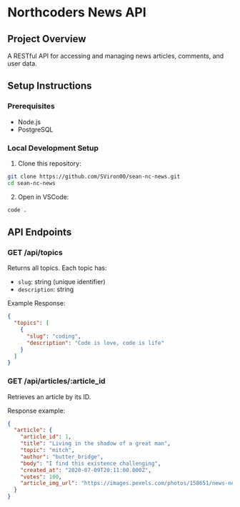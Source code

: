 # Northcoders News API

## Project Overview

A RESTful API for accessing and managing news articles, comments, and user data.

## Setup Instructions

### Prerequisites

- Node.js
- PostgreSQL

### Local Development Setup

1. Clone this repository:

```bash
git clone https://github.com/SViron00/sean-nc-news.git
cd sean-nc-news
```

2. Open in VSCode:

```bash
code .
```

## API Endpoints

### GET /api/topics

Returns all topics. Each topic has:

- `slug`: string (unique identifier)
- `description`: string

Example Response:

```json
{
  "topics": [
    {
      "slug": "coding",
      "description": "Code is love, code is life"
    }
  ]
}
```

### GET /api/articles/:article_id

Retrieves an article by its ID.

Response example:

```json
{
  "article": {
    "article_id": 1,
    "title": "Living in the shadow of a great man",
    "topic": "mitch",
    "author": "butter_bridge",
    "body": "I find this existence challenging",
    "created_at": "2020-07-09T20:11:00.000Z",
    "votes": 100,
    "article_img_url": "https://images.pexels.com/photos/158651/news-newsletter-newspaper-information-158651.jpeg?w=700&h=700"
  }
}
```
